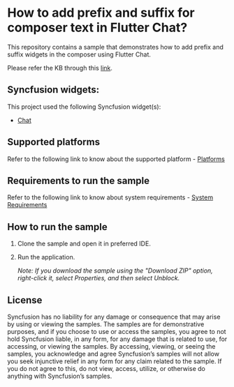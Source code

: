 # How to add prefix and suffix for composer text in Flutter Chat?

This repository contains a sample that demonstrates how to add prefix and suffix widgets in the composer using Flutter Chat.

Please refer the KB through this [link](https://support.syncfusion.com/kb/article/17594).

## Syncfusion widgets:

This project used the following Syncfusion widget(s):
* [Chat](https://www.syncfusion.com/flutter-widgets/flutter-chat)

## Supported platforms

Refer to the following link to know about the supported platform - [Platforms](https://help.syncfusion.com/flutter/system-requirements#supported-platforms)

## Requirements to run the sample

Refer to the following link to know about system requirements - [System Requirements](https://help.syncfusion.com/flutter/system-requirements)

## How to run the sample

1. Clone the sample and open it in preferred IDE.
2. Run the application.

   *Note: If you download the sample using the "Download ZIP" option, right-click it, select Properties, and then select Unblock.*

## License

Syncfusion has no liability for any damage or consequence that may arise by using or viewing the samples. The samples are for demonstrative purposes, and if you choose to use or access the samples, you agree to not hold Syncfusion liable, in any form, for any damage that is related to use, for accessing, or viewing the samples. By accessing, viewing, or seeing the samples, you acknowledge and agree Syncfusion’s samples will not allow you seek injunctive relief in any form for any claim related to the sample. If you do not agree to this, do not view, access, utilize, or otherwise do anything with Syncfusion’s samples.
